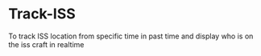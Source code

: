 # Track-ISS
To track ISS location from specific time in past time and display who is on the iss craft in realtime 
